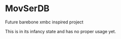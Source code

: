 # MovSerDB
Future barebone xmbc inspired project

This is in its infancy state and has no proper usage yet.
